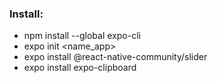 ### Install:
* npm install --global expo-cli
* expo init <name_app>
* expo install @react-native-community/slider
* expo install expo-clipboard